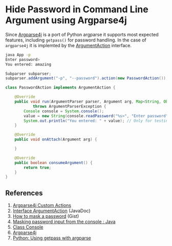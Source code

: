 # Hide Password in Command Line Argument using Argparse4j

Since [Argparse4j](https://github.com/argparse4j/argparse4j) is a port of Python argparse it supports most expected features, including `getpass()` for password handling. In the case of `argparse4j` it is implemted by the [ArgumentAction](https://argparse4j.github.io/usage.html#custom-actions) interface.

```bash
java App -p
Enter password>
You entered: amazing
```

```java
Subparser subparser;
subparser.addArgument("-p", "--password").action(new PasswordAction());
```

```java
class PasswordAction implements ArgumentAction {

    @Override
    public void run(ArgumentParser parser, Argument arg, Map<String, Object> attrs, String flag, Object value)
            throws ArgumentParserException {
        Console console = System.console();
        value = new String(console.readPassword("%s>", "Enter password"));
        System.out.println("You entered: " + value); // Only for testing!
    }

    @Override
    public void onAttach(Argument arg) {

    }

    @Override
    public boolean consumeArgument() {
        return true;
    }
}
```

## References

1. [Argparse4j Custom Actions](https://argparse4j.github.io/usage.html#custom-actions)
1. [Interface ArgumentAction](https://argparse4j.github.io/apidocs/net/sourceforge/argparse4j/inf/ArgumentAction.html) (JavaDoc)
1. [How to mask a password](https://gist.github.com/gkhays/2bebe536259344779518) (Gist)
1. [Masking password input from the console : Java](https://stackoverflow.com/a/8138549/6146580)
1. [Class Console](https://docs.oracle.com/javase/8/docs/api/java/io/Console.html)
1. [Argparse4j](https://github.com/argparse4j/argparse4j)
1. [Python: Using getpass with argparse](https://stackoverflow.com/a/57355741/6146580)
